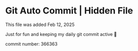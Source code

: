# Git Auto Commit | Hidden File

This file was added Feb 12, 2025

Just for fun and keeping my daily git commit active 🤪

commit number: 366363
